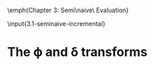 \emph{Chapter 3: Semi\naive\ Evaluation}

\input{3.1-seminaive-incremental}

# The $\mathbold\phi$ and $\mathbold\delta$ transforms

